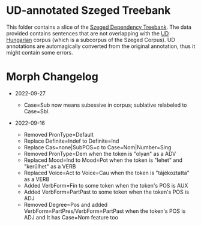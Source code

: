 # UD-annotated Szeged Treebank

This folder contains a slice of the [Szeged Dependency Treebank](https://rgai.inf.u-szeged.hu/node/113). The data provided contains sentences that are not
overlapping with the [UD Hungarian](https://universaldependencies.org/treebanks/hu_szeged/index.html) corpus 
(which is a subcorpus of the Szeged Corpus). UD annotations are automagically converted from the original annotation,
thus it might contain some errors.

# Morph Changelog
- 2022-09-27
  - Case=Sub now means subessive in corpus; sublative relabeled to Case=Sbl.

- 2022-09-16
  - Removed PronType=Default
  - Replace Definite=Indef to Definite=Ind
  - Replace Cas=none|SubPOS=c to Case=Nom|Number=Sing
  - Removed PronType=Dem when the token is "olyan" as a ADV
  - Replaced Mood=Ind to Mood=Pot when the token is "lehet" and "kerülhet" as a VERB
  - Replaced Voice=Act to Voice=Cau when the token is "tájékoztatta" as a VERB
  - Added VerbForm=Fin to some token when the token's POS is AUX
  - Added VerbForm=PartPast to some token when the token's POS is ADJ
  - Removed Degree=Pos and added VerbForm=PartPres/VerbForm=PartPast when the token's POS is ADJ and It has Case=Nom feature too
